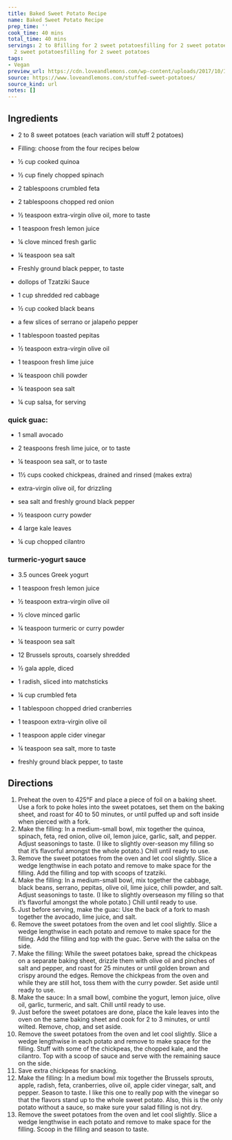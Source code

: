 ```yaml
---
title: Baked Sweet Potato Recipe
name: Baked Sweet Potato Recipe
prep_time: ''
cook_time: 40 mins
total_time: 40 mins
servings: 2 to 8filling for 2 sweet potatoesfilling for 2 sweet potatoesfilling for
  2 sweet potatoesfilling for 2 sweet potatoes
tags:
- Vegan
preview_url: https://cdn.loveandlemons.com/wp-content/uploads/2017/10/IMG_0071.jpg
source: https://www.loveandlemons.com/stuffed-sweet-potatoes/
source_kind: url
notes: []
---
```


## Ingredients
- 2 to 8 sweet potatoes (each variation will stuff 2 potatoes)
- Filling: choose from the four recipes below

- ½ cup cooked quinoa
- ½ cup finely chopped spinach
- 2 tablespoons crumbled feta
- 2 tablespoons chopped red onion
- ½ teaspoon extra-virgin olive oil, more to taste
- 1 teaspoon fresh lemon juice
- ¼ clove minced fresh garlic
- ¼ teaspoon sea salt
- Freshly ground black pepper, to taste
- dollops of Tzatziki Sauce

- 1 cup shredded red cabbage
- ½ cup cooked black beans
- a few slices of serrano or jalapeño pepper
- 1 tablespoon toasted pepitas
- ½ teaspoon extra-virgin olive oil
- 1 teaspoon fresh lime juice
- ¼ teaspoon chili powder
- ¼ teaspoon sea salt
- ¼ cup salsa, for serving

### quick guac:
- 1 small avocado
- 2 teaspoons fresh lime juice, or to taste
- ¼ teaspoon sea salt, or to taste

- 1½ cups cooked chickpeas, drained and rinsed (makes extra)
- extra-virgin olive oil, for drizzling
- sea salt and freshly ground black pepper
- ½ teaspoon curry powder
- 4 large kale leaves
- ¼ cup chopped cilantro

### turmeric-yogurt sauce
- 3.5 ounces Greek yogurt
- 1 teaspoon fresh lemon juice
- ½ teaspoon extra-virgin olive oil
- ½ clove minced garlic
- ¼ teaspoon turmeric or curry powder
- ¼ teaspoon sea salt

- 12 Brussels sprouts, coarsely shredded
- ½ gala apple, diced
- 1 radish, sliced into matchsticks
- ¼ cup crumbled feta
- 1 tablespoon chopped dried cranberries
- 1 teaspoon extra-virgin olive oil
- 1 teaspoon apple cider vinegar
- ¼ teaspoon sea salt, more to taste
- freshly ground black pepper, to taste


## Directions
1. Preheat the oven to 425°F and place a piece of foil on a baking sheet. Use a fork to poke holes into the sweet potatoes, set them on the baking sheet, and roast for 40 to 50 minutes, or until puffed up and soft inside when pierced with a fork.
2. Make the filling: In a medium-small bowl, mix together the quinoa, spinach, feta, red onion, olive oil, lemon juice, garlic, salt, and pepper. Adjust seasonings to taste. (I like to slightly over-season my filling so that it’s flavorful amongst the whole potato.) Chill until ready to use.
3. Remove the sweet potatoes from the oven and let cool slightly. Slice a wedge lengthwise in each potato and remove to make space for the filling. Add the filling and top with scoops of tzatziki.
4. Make the filling: In a medium-small bowl, mix together the cabbage, black beans, serrano, pepitas, olive oil, lime juice, chili powder, and salt. Adjust seasonings to taste. (I like to slightly overseason my filling so that it’s flavorful amongst the whole potato.) Chill until ready to use.
5. Just before serving, make the guac: Use the back of a fork to mash together the avocado, lime juice, and salt.
6. Remove the sweet potatoes from the oven and let cool slightly. Slice a wedge lengthwise in each potato and remove to make space for the filling. Add the filling and top with the guac. Serve with the salsa on the side.
7. Make the filling: While the sweet potatoes bake, spread the chickpeas on a separate baking sheet, drizzle them with olive oil and pinches of salt and pepper, and roast for 25 minutes or until golden brown and crispy around the edges. Remove the chickpeas from the oven and while they are still hot, toss them with the curry powder. Set aside until ready to use.
8. Make the sauce: In a small bowl, combine the yogurt, lemon juice, olive oil, garlic, turmeric, and salt. Chill until ready to use.
9. Just before the sweet potatoes are done, place the kale leaves into the oven on the same baking sheet and cook for 2 to 3 minutes, or until wilted. Remove, chop, and set aside.
10. Remove the sweet potatoes from the oven and let cool slightly. Slice a wedge lengthwise in each potato and remove to make space for the filling. Stuff with some of the chickpeas, the chopped kale, and the cilantro. Top with a scoop of sauce and serve with the remaining sauce on the side.
11. Save extra chickpeas for snacking.
12. Make the filling: In a medium bowl mix together the Brussels sprouts, apple, radish, feta, cranberries, olive oil, apple cider vinegar, salt, and pepper. Season to taste. I like this one to really pop with the vinegar so that the flavors stand up to the whole sweet potato. Also, this is the only potato without a sauce, so make sure your salad filling is not dry.
13. Remove the sweet potatoes from the oven and let cool slightly. Slice a wedge lengthwise in each potato and remove to make space for the filling. Scoop in the filling and season to taste.
